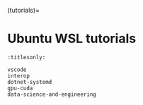 (tutorials)=

# Ubuntu WSL tutorials

```{toctree}
:titlesonly:

vscode
interop
dotnet-systemd
gpu-cuda
data-science-and-engineering
```